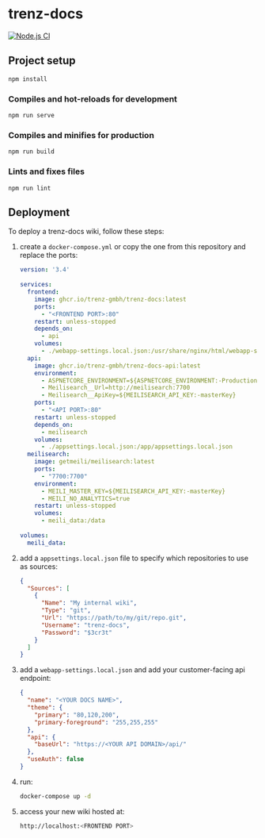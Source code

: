 # trenz-docs

[![Node.js CI](https://github.com/trenz-gmbh/trenz-docs/actions/workflows/node.js.yml/badge.svg)](https://github.com/trenz-gmbh/trenz-docs/actions/workflows/node.js.yml)

## Project setup

```
npm install
```

### Compiles and hot-reloads for development

```
npm run serve
```

### Compiles and minifies for production

```
npm run build
```

### Lints and fixes files

```
npm run lint
```

## Deployment

To deploy a trenz-docs wiki, follow these steps:

1. create a `docker-compose.yml` or copy the one from this repository and replace the ports:
   ```docker-compose.yml
   version: '3.4'
 
   services:
     frontend:
       image: ghcr.io/trenz-gmbh/trenz-docs:latest
       ports:
         - "<FRONTEND PORT>:80"
       restart: unless-stopped
       depends_on:
         - api
       volumes:
         - ./webapp-settings.local.json:/usr/share/nginx/html/webapp-settings.json
     api:
       image: ghcr.io/trenz-gmbh/trenz-docs-api:latest
       environment:
         - ASPNETCORE_ENVIRONMENT=${ASPNETCORE_ENVIRONMENT:-Production}
         - Meilisearch__Url=http://meilisearch:7700
         - Meilisearch__ApiKey=${MEILISEARCH_API_KEY:-masterKey}
       ports:
         - "<API PORT>:80"
       restart: unless-stopped
       depends_on:
         - meilisearch
       volumes:
         - ./appsettings.local.json:/app/appsettings.local.json
     meilisearch:
       image: getmeili/meilisearch:latest
       ports:
         - "7700:7700"
       environment:
         - MEILI_MASTER_KEY=${MEILISEARCH_API_KEY:-masterKey}
         - MEILI_NO_ANALYTICS=true
       restart: unless-stopped
       volumes:
         - meili_data:/data
 
   volumes:
     meili_data:
   ```

2. add a `appsettings.local.json` file to specify which repositories to use as sources:
   ```json
   {
     "Sources": [
       {
         "Name": "My internal wiki",
         "Type": "git",
         "Url": "https://path/to/my/git/repo.git",
         "Username": "trenz-docs",
         "Password": "$3cr3t"
       }
     ]
   }
   ```

3. add a `webapp-settings.local.json` and add your customer-facing api endpoint:
   ```json 
   {
     "name": "<YOUR DOCS NAME>",
     "theme": {
       "primary": "80,120,200",
       "primary-foreground": "255,255,255"
     },
     "api": {
       "baseUrl": "https://<YOUR API DOMAIN>/api/"
     },
     "useAuth": false
   }
   ```

4. run:
   ```bash
   docker-compose up -d
   ```

5. access your new wiki hosted at:
   ```bash
   http://localhost:<FRONTEND PORT>
   ```
